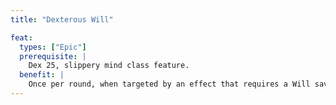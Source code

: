 ```yaml
---
title: "Dexterous Will"

feat:
  types: ["Epic"]
  prerequisite: |
    Dex 25, slippery mind class feature.
  benefit: |
    Once per round, when targeted by an effect that requires a Will saving throw, the character may make a Reflex save instead to avoid the effect (evasion is not applicable).
---
```

